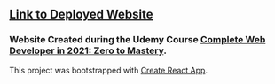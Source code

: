 ## [Link to Deployed Website](https://jakeebro.github.io/robofriends/)

### Website Created during the Udemy Course [Complete Web Developer in 2021: Zero to Mastery](https://www.udemy.com/course/the-complete-web-developer-zero-to-mastery/).

This project was bootstrapped with [Create React App](https://github.com/facebook/create-react-app).
